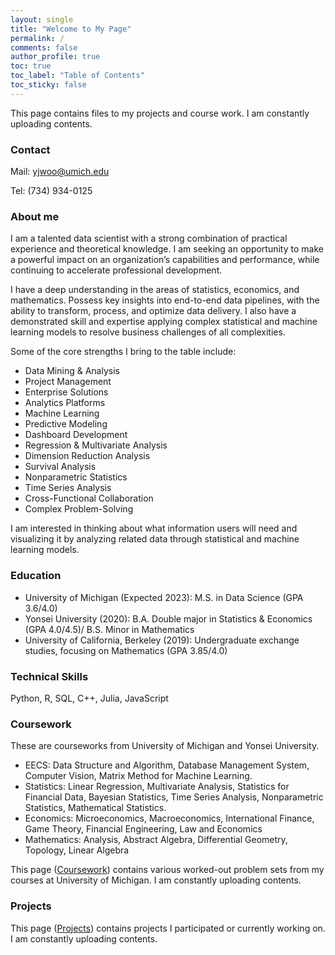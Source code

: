```yaml
---
layout: single
title: "Welcome to My Page"
permalink: /
comments: false
author_profile: true
toc: true
toc_label: "Table of Contents"
toc_sticky: false
---
```


This page contains files to my projects and course work. I am constantly uploading contents. 

### Contact

Mail: yjwoo@umich.edu

Tel: (734) 934-0125

### About me
I am a talented data scientist with a strong combination of practical experience and theoretical knowledge. I am seeking an opportunity to make a powerful impact on an organization’s capabilities and performance, while
continuing to accelerate professional development.    
      
I have a deep understanding in the areas of statistics, economics, and mathematics. Possess key insights into end-to-end data pipelines, with the ability to transform, process, and optimize data delivery. I also have a demonstrated skill and expertise applying complex statistical and machine learning models to resolve business challenges of all complexities.
        
Some of the core strengths I bring to the table include:
- Data Mining & Analysis
- Project Management
- Enterprise Solutions
- Analytics Platforms
- Machine Learning
- Predictive Modeling
- Dashboard Development
- Regression & Multivariate Analysis
- Dimension Reduction Analysis
- Survival Analysis
- Nonparametric Statistics
- Time Series Analysis
- Cross-Functional Collaboration
- Complex Problem-Solving

I am interested in thinking about what information users will need and visualizing it by analyzing related data through statistical and machine learning models.
      
### Education
- University of Michigan (Expected 2023): M.S. in Data Science (GPA 3.6/4.0)
- Yonsei University (2020): B.A. Double major in Statistics & Economics (GPA 4.0/4.5)/ B.S. Minor in Mathematics 
- University of California, Berkeley (2019): Undergraduate exchange studies, focusing on Mathematics (GPA 3.85/4.0)
     
### Technical Skills
Python, R, SQL, C++, Julia, JavaScript
     
### Coursework
These are courseworks from University of Michigan and Yonsei University.
- EECS: Data Structure and Algorithm, Database Management System, Computer Vision, Matrix Method for Machine Learning.
- Statistics: Linear Regression, Multivariate Analysis, Statistics for Financial Data, Bayesian Statistics, Time Series Analysis, Nonparametric Statistics, Mathematical Statistics.
- Economics: Microeconomics, Macroeconomics, International Finance, Game Theory, Financial Engineering, Law and Economics
- Mathematics:  Analysis, Abstract Algebra, Differential Geometry, Topology, Linear Algebra

This page ([Coursework](https://junwoo-data.github.io/coursework/)) contains various worked-out problem sets from my courses at University of Michigan. I am constantly uploading contents.

### Projects
This page ([Projects](https://junwoo-data.github.io/projects/)) contains projects I participated or currently working on. I am constantly uploading contents.

